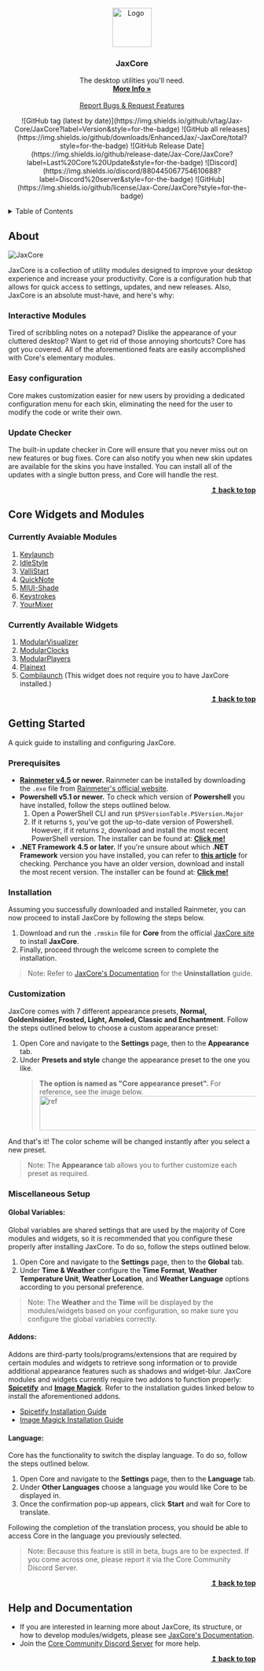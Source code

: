 
<br />
<div align="center">
  <a href="https://github.com/EnhancedJax/-JaxCore">
    <img src="https://imgur.com/AFjcn5M.png" alt="Logo" width="80" height="80">
  </a>

<h3 align="center">JaxCore</h3>

  <p align="center">
    The desktop utilities you'll need.
    <br />
    <a href="https://jax-core.github.io/"><strong>More Info »</strong></a>
    <br />
    <br />
    <a href="https://discord.gg/JmgehPSDD6">Report Bugs & Request Features </a>
  </p>
</div>

<p align="center">![GitHub tag (latest by date)](https://img.shields.io/github/v/tag/Jax-Core/JaxCore?label=Version&style=for-the-badge)</center>
![GitHub all releases](https://img.shields.io/github/downloads/EnhancedJax/-JaxCore/total?style=for-the-badge)
![GitHub Release Date](https://img.shields.io/github/release-date/Jax-Core/JaxCore?label=Last%20Core%20Update&style=for-the-badge)
![Discord](https://img.shields.io/discord/880445067754610688?label=Discord%20server&style=for-the-badge)
![GitHub](https://img.shields.io/github/license/Jax-Core/JaxCore?style=for-the-badge)
</p>
<!-- TABLE OF CONTENTS -->
<details>
  <summary>Table of Contents</summary>
  <ol>
    <li>
      <a href="#about">About</a>
    </li>
    <li>
      <a href="#core-widgets-and-modules">Core Widgets and Modules</a>
    </li>
    <li>
      <a href="#getting-started">Getting Started</a>
      <ul>
        <li><a href="#prerequisites">Prerequisites</a></li>
        <li><a href="#installation">Installation</a></li>
        <li><a href="#customization">Customization</a></li>
        <li><a href="#miscellaneous-setup">Miscellaneous Setup</a>
          <ul>
            <li><a href="#global-variables">Global Variables</a></li>
            <li><a href="#addons">Addons</a></li>
            <li><a href="#language">Language</a></li>
          </ul>
      </li>
      </ul>
    </li>
    <li> <a href="#help-and-documentation">Help and Documentation</a></li>
  </ol>
</details>

## About

![JaxCore](https://user-images.githubusercontent.com/80020581/144406208-38b04189-d291-4c8b-8a3f-4b43236b1ce5.png)

JaxCore is a collection of utility modules designed to improve your desktop experience and increase your productivity. Core is a configuration hub that allows for quick access to settings, updates, and new releases.
Also, JaxCore is an absolute must-have, and here's why:

### Interactive Modules

Tired of scribbling notes on a notepad? Dislike the appearance of your cluttered desktop? Want to get rid of those annoying shortcuts? Core has got you covered. All of the aforementioned feats are easily accomplished with Core's elementary modules.

### Easy configuration

Core makes customization easier for new users by providing a dedicated configuration menu for each skin, eliminating the need for the user to modify the code or write their own.

### Update Checker

The built-in update checker in Core will ensure that you never miss out on new features or bug fixes. Core can also notify you when new skin updates are available for the skins you have installed. You can install all of the updates with a single button press, and Core will handle the rest.

<p align="right">
    <b><a href="#top">↥ back to top</a></b>
</p>

## Core Widgets and Modules

### Currently Avaiable Modules
1. [Keylaunch](https://github.com/Jax-Core/Keylaunch)
2. [IdleStyle](https://github.com/Jax-Core/IdleStyle)
3. [ValliStart](https://github.com/Jax-Core/ValliStart)
4. [QuickNote](https://github.com/Jax-Core/QuickNote)
5. [MIUI-Shade](https://github.com/Jax-Core/MIUI-Shade)
6. [Keystrokes](https://github.com/Jax-Core/Keystrokes)
7. [YourMixer](https://github.com/Jax-Core/YourMixer)

### Currently Available Widgets
1. [ModularVisualizer](https://github.com/Jax-Core/ModularVisualizer)
2. [ModularClocks](https://github.com/Jax-Core/Modularclocks)
3. [ModularPlayers](https://github.com/Jax-Core/ModularPlayers)
5. [Plainext](https://github.com/Jax-Core/Plainext)
4. [Combilaunch](https://github.com/Jax-Core/Combilaunch) (This widget does not require you to have JaxCore installed.)

<p align="right">
    <b><a href="#top">↥ back to top</a></b>
</p>

## Getting Started

A quick guide to installing and configuring JaxCore. 

### Prerequisites

- **[Rainmeter v4.5](https://www.rainmeter.net/) or newer.** Rainmeter can be installed by downloading the `.exe` file from [Rainmeter's official website](https://www.rainmeter.net/).
- **Powershell v5.1 or newer.** To check which version of **Powershell** you have installed, follow the steps outlined below.
    1. Open a PowerShell CLI and run `$PSVersionTable.PSVersion.Major`
    2. If it returns `5`, you've got the up-to-date version of Powershell. However, if it returns `2`, download and install the most recent PowerShell version. The installer can be found at: **[Click me!](https://www.microsoft.com/en-us/download/details.aspx?id=54616.)**
- **.NET Framework 4.5 or later.** If you're unsure about which **.NET Framework** version you have installed, you can refer to **[this article](https://docs.microsoft.com/en-us/dotnet/framework/migration-guide/how-to-determine-which-versions-are-installed)** for checking. Perchance you have an older version, download and install the most recent version. The installer can be found at: **[Click me!](https://dotnet.microsoft.com/en-us/download/dotnet-framework)**


### Installation 

Assuming you successfully downloaded and installed Rainmeter, you can now proceed to install JaxCore by following the steps below.

1. Download and run the `.rmskin` file for **Core** from the official [JaxCore site](https://jax-core.github.io/) to install **JaxCore**.
2. Finally, proceed through the welcome screen to complete the installation.

> Note: Refer to [JaxCore's Documentation](https://jaxcore.gitbook.io/core/) for the **Uninstallation** guide.

### Customization

JaxCore comes with 7 different appearance presets, **Normal, GoldenInsider, Frosted, Light, Amoled, Classic and Enchantment**. Follow the steps outlined below to choose a custom appearance preset:

1. Open Core and navigate to the **Settings** page, then to the **Appearance** tab.
2. Under **Presets and style** change the appearance preset to the one you like.
    > **The option is named as "Core appearance preset".** For reference, see the image below. 
    >  <img src ="https://imgur.com/mBz9C8t.png" alt = "ref" width="737" height ="70">

And that's it! The color scheme will be changed instantly after you select a new preset.

> Note: The **Appearance** tab allows you to further customize each preset as required.

### Miscellaneous Setup

#### Global Variables:

Global variables are shared settings that are used by the majority of Core modules and widgets, so it is recommended that you configure these properly after installing JaxCore. To do so, follow the steps outlined below.

1. Open Core and navigate to the **Settings** page, then to the **Global** tab.
2. Under **Time & Weather** configure the **Time Format**, **Weather Temperature Unit**, **Weather Location**, and **Weather Language** options according to you personal preference.

> Note: The **Weather** and the **Time** will be displayed by the modules/widgets based on your configuration, so make sure you configure the global variables correctly.

#### Addons:

Addons are third-party tools/programs/extensions that are required by certain modules and widgets to retrieve song information or to provide additional appearance features such as shadows and widget-blur. JaxCore modules and widgets currently require two addons to function properly: **[Spicetify](https://spicetify.app/)** and **[Image Magick](https://imagemagick.org/index.php)**. Refer to the installation guides linked below to install the aforementioned addons.

* [Spicetify Installation Guide](https://github.com/Jax-Core/ModularPlayers#installing-spicetify)
* [Image Magick Installation Guide](https://github.com/Jax-Core/ModularPlayers#installing-imagemagick)

#### Language:

Core has the functionality to switch the display language. To do so, follow the steps outlined below.

1. Open Core and navigate to the **Settings** page, then to the **Language** tab.
2. Under **Other Languages** choose a language you would like Core to be displayed in.
3. Once the confirmation pop-up appears, click **Start** and wait for Core to translate. 

Following the completion of the translation process, you should be able to access Core in the language you previously selected.

> Note: Because this feature is still in beta, bugs are to be expected. If you come across one, please report it via the Core Community Discord Server.

<p align="right">
    <b><a href="#top">↥ back to top</a></b>
</p>

## Help and Documentation
- If you are interested in learning more about JaxCore, its structure, or how to develop modules/widgets, please see [JaxCore's Documentation](https://jaxcore.gitbook.io/core/).
- Join the [Core Community Discord Server](https://discord.gg/JmgehPSDD6) for more help.

<p align="right">
    <b><a href="#top">↥ back to top</a></b>
</p>
